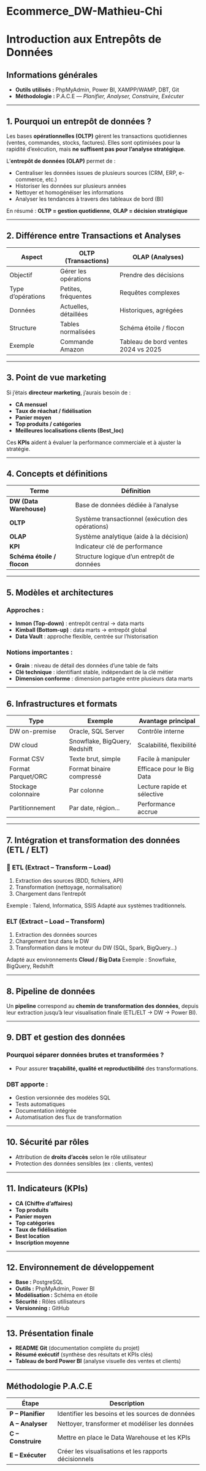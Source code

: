 # Ecommerce_DW-Mathieu-Chi

# Introduction aux Entrepôts de Données

## Informations générales

* **Outils utilisés :** PhpMyAdmin, Power BI, XAMPP/WAMP, DBT, Git
* **Méthodologie :** P.A.C.E — *Planifier, Analyser, Construire, Exécuter*

---

## 1. Pourquoi un entrepôt de données ?

Les bases **opérationnelles (OLTP)** gèrent les transactions quotidiennes (ventes, commandes, stocks, factures).
Elles sont optimisées pour la rapidité d’exécution, mais **ne suffisent pas pour l’analyse stratégique**.

L’**entrepôt de données (OLAP)** permet de :

* Centraliser les données issues de plusieurs sources (CRM, ERP, e-commerce, etc.)
* Historiser les données sur plusieurs années
* Nettoyer et homogénéiser les informations
* Analyser les tendances à travers des tableaux de bord (BI)

En résumé : **OLTP = gestion quotidienne**, **OLAP = décision stratégique**

---

## 2. Différence entre Transactions et Analyses

| **Aspect**        | **OLTP (Transactions)** | **OLAP (Analyses)**                 |
| ----------------- | ----------------------- | ----------------------------------- |
| Objectif          | Gérer les opérations    | Prendre des décisions               |
| Type d’opérations | Petites, fréquentes     | Requêtes complexes                  |
| Données           | Actuelles, détaillées   | Historiques, agrégées               |
| Structure         | Tables normalisées      | Schéma étoile / flocon              |
| Exemple           | Commande Amazon         | Tableau de bord ventes 2024 vs 2025 |

---

## 3. Point de vue marketing

Si j’étais **directeur marketing**, j’aurais besoin de :

* **CA mensuel**
* **Taux de réachat / fidélisation**
* **Panier moyen**
* **Top produits / catégories**
* **Meilleures localisations clients (Best_loc)**

Ces **KPIs** aident à évaluer la performance commerciale et à ajuster la stratégie.

---

## 4. Concepts et définitions

| **Terme**                  | **Définition**                                    |
| -------------------------- | ------------------------------------------------- |
| **DW (Data Warehouse)**    | Base de données dédiée à l’analyse                |
| **OLTP**                   | Système transactionnel (exécution des opérations) |
| **OLAP**                   | Système analytique (aide à la décision)           |
| **KPI**                    | Indicateur clé de performance                     |
| **Schéma étoile / flocon** | Structure logique d’un entrepôt de données        |

---

## 5. Modèles et architectures

### Approches :

* **Inmon (Top-down)** : entrepôt central → data marts
* **Kimball (Bottom-up)** : data marts → entrepôt global
* **Data Vault** : approche flexible, centrée sur l’historisation

### Notions importantes :

* **Grain** : niveau de détail des données d’une table de faits
* **Clé technique** : identifiant stable, indépendant de la clé métier
* **Dimension conforme** : dimension partagée entre plusieurs data marts

---

## 6. Infrastructures et formats

| **Type**            | **Exemple**                   | **Avantage principal**      |
| ------------------- | ----------------------------- | --------------------------- |
| DW on-premise       | Oracle, SQL Server            | Contrôle interne            |
| DW cloud            | Snowflake, BigQuery, Redshift | Scalabilité, flexibilité    |
| Format CSV          | Texte brut, simple            | Facile à manipuler          |
| Format Parquet/ORC  | Format binaire compressé      | Efficace pour le Big Data   |
| Stockage colonnaire | Par colonne                   | Lecture rapide et sélective |
| Partitionnement     | Par date, région...           | Performance accrue          |

---

## 7. Intégration et transformation des données (ETL / ELT)

### 🔹 **ETL (Extract – Transform – Load)**

1. Extraction des sources (BDD, fichiers, API)
2. Transformation (nettoyage, normalisation)
3. Chargement dans l’entrepôt

Exemple : Talend, Informatica, SSIS
Adapté aux systèmes traditionnels.

### **ELT (Extract – Load – Transform)**

1. Extraction des données sources
2. Chargement brut dans le DW
3. Transformation dans le moteur du DW (SQL, Spark, BigQuery...)

Adapté aux environnements **Cloud / Big Data**
Exemple : Snowflake, BigQuery, Redshift

---

## 8. Pipeline de données

Un **pipeline** correspond au **chemin de transformation des données**, depuis leur extraction jusqu’à leur visualisation finale (ETL/ELT → DW → Power BI).

---

## 9. DBT et gestion des données

### Pourquoi séparer données brutes et transformées ?

* Pour assurer **traçabilité, qualité et reproductibilité** des transformations.

### DBT apporte :

* Gestion versionnée des modèles SQL
* Tests automatiques
* Documentation intégrée
* Automatisation des flux de transformation

---

## 10. Sécurité par rôles

* Attribution de **droits d’accès** selon le rôle utilisateur
* Protection des données sensibles (ex : clients, ventes)

---

## 11. Indicateurs (KPIs)

* **CA (Chiffre d’affaires)**
* **Top produits**
* **Panier moyen**
* **Top catégories**
* **Taux de fidélisation**
* **Best location**
* **Inscription moyenne**

---

## 12. Environnement de développement

* **Base :** PostgreSQL
* **Outils :** PhpMyAdmin, Power BI
* **Modélisation :** Schéma en étoile
* **Sécurité :** Rôles utilisateurs
* **Versionning :** GitHub

---

## 13. Présentation finale

* **README Git** (documentation complète du projet)
* **Résumé exécutif** (synthèse des résultats et KPIs clés)
* **Tableau de bord Power BI** (analyse visuelle des ventes et clients)

---

## Méthodologie P.A.C.E

| **Étape**          | **Description**                                       |
| ------------------ | ----------------------------------------------------- |
| **P – Planifier**  | Identifier les besoins et les sources de données      |
| **A – Analyser**   | Nettoyer, transformer et modéliser les données        |
| **C – Construire** | Mettre en place le Data Warehouse et les KPIs         |
| **E – Exécuter**   | Créer les visualisations et les rapports décisionnels |
